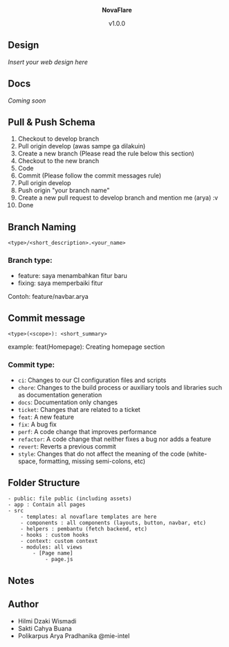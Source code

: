 <p align="center"><strong>NovaFlare</strong></p>

<p align="center">v1.0.0</p>

## Design

_Insert your web design here_

## Docs

_Coming soon_

## Pull & Push Schema

1. Checkout to develop branch
2. Pull origin develop (awas sampe ga dilakuin)
3. Create a new branch (Please read the rule below this section)
4. Checkout to the new branch
5. Code
6. Commit (Please follow the commit messages rule)
7. Pull origin develop
8. Push origin "your branch name"
9. Create a new pull request to develop branch and mention me (arya) :v
10. Done

## Branch Naming

```
<type>/<short_description>.<your_name>
```

### Branch type:

- feature: saya menambahkan fitur baru
- fixing: saya memperbaiki fitur

Contoh: feature/navbar.arya

## Commit message

```
<type>(<scope>): <short_summary>
```

example: feat(Homepage): Creating homepage section

### Commit type:

- `ci`: Changes to our CI configuration files and scripts
- `chore`: Changes to the build process or auxiliary tools and libraries such as documentation
  generation
- `docs`: Documentation only changes
- `ticket`: Changes that are related to a ticket
- `feat`: A new feature
- `fix`: A bug fix
- `perf`: A code change that improves performance
- `refactor`: A code change that neither fixes a bug nor adds a feature
- `revert`: Reverts a previous commit
- `style`: Changes that do not affect the meaning of the code (white-space, formatting, missing
  semi-colons, etc)

## Folder Structure

```
- public: file public (including assets)
- app : Contain all pages
- src
    - templates: al novaflare templates are here
    - components : all components (layouts, button, navbar, etc)
    - helpers : pembantu (fetch backend, etc)
    - hooks : custom hooks
    - context: custom context
    - modules: all views
        - [Page name]
            - page.js
```

## Notes

## Author

- Hilmi Dzaki Wismadi
- Sakti Cahya Buana
- Polikarpus Arya Pradhanika @mie-intel
